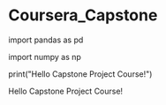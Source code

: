 # Coursera_Capstone
import pandas as pd

import numpy  as np

print("Hello Capstone Project Course!")

Hello Capstone Project Course!

